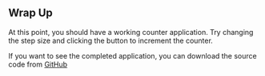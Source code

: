 ## Wrap Up

At this point, you should have a working counter application. Try changing the step size and clicking the button to increment the counter.

If you want to see the completed application, you can download the source code from [GitHub](https://github.com/unoplatform/Uno.GettingStartedTutorial/tree/master/src/Counter)


